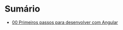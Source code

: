 # Sumário

- [00 Primeiros passos para desenvolver com Angular](https://github.com/DavidRufino/Minhas-Anotacoes-Santander-Bootcamp/blob/master/13%20Introdu%C3%A7%C3%A3o%20ao%20Angular%208/00%20Primeiros%20passos%20para%20desenvolver%20com%20Angular.md)

